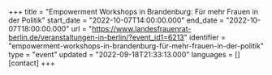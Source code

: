 +++
title = "Empowerment Workshops in Brandenburg: Für mehr Frauen in der Politik"
start_date = "2022-10-07T14:00:00.000"
end_date = "2022-10-07T18:00:00.000"
url = "https://www.landesfrauenrat-berlin.de/veranstaltungen-in-berlin/?event_id1=6213"
identifier = "empowerment-workshops-in-brandenburg-für-mehr-frauen-in-der-politik"
type = "event"
updated = "2022-09-18T21:33:13.000"
languages = []
[contact]
+++